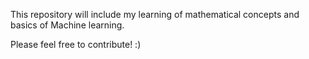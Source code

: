 This repository will include my learning of mathematical concepts and basics of Machine learning.

Please feel free to contribute! :)
